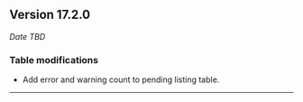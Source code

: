 
## Version 17.2.0
_Date TBD_

### Table modifications
* Add error and warning count to pending listing table.

---
